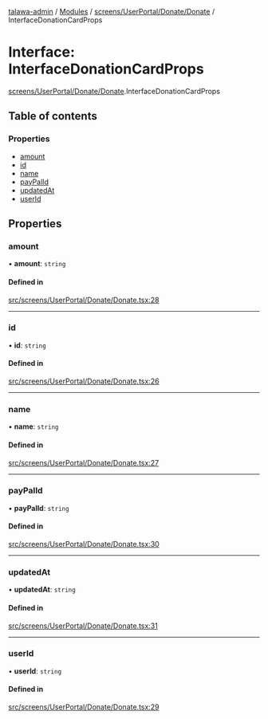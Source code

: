 [talawa-admin](../README.md) / [Modules](../modules.md) / [screens/UserPortal/Donate/Donate](../modules/screens_UserPortal_Donate_Donate.md) / InterfaceDonationCardProps

# Interface: InterfaceDonationCardProps

[screens/UserPortal/Donate/Donate](../modules/screens_UserPortal_Donate_Donate.md).InterfaceDonationCardProps

## Table of contents

### Properties

- [amount](screens_UserPortal_Donate_Donate.InterfaceDonationCardProps.md#amount)
- [id](screens_UserPortal_Donate_Donate.InterfaceDonationCardProps.md#id)
- [name](screens_UserPortal_Donate_Donate.InterfaceDonationCardProps.md#name)
- [payPalId](screens_UserPortal_Donate_Donate.InterfaceDonationCardProps.md#paypalid)
- [updatedAt](screens_UserPortal_Donate_Donate.InterfaceDonationCardProps.md#updatedat)
- [userId](screens_UserPortal_Donate_Donate.InterfaceDonationCardProps.md#userid)

## Properties

### amount

• **amount**: `string`

#### Defined in

[src/screens/UserPortal/Donate/Donate.tsx:28](https://github.com/aarishshahmohsin/talawa-admin/blob/2da9090/src/screens/UserPortal/Donate/Donate.tsx#L28)

___

### id

• **id**: `string`

#### Defined in

[src/screens/UserPortal/Donate/Donate.tsx:26](https://github.com/aarishshahmohsin/talawa-admin/blob/2da9090/src/screens/UserPortal/Donate/Donate.tsx#L26)

___

### name

• **name**: `string`

#### Defined in

[src/screens/UserPortal/Donate/Donate.tsx:27](https://github.com/aarishshahmohsin/talawa-admin/blob/2da9090/src/screens/UserPortal/Donate/Donate.tsx#L27)

___

### payPalId

• **payPalId**: `string`

#### Defined in

[src/screens/UserPortal/Donate/Donate.tsx:30](https://github.com/aarishshahmohsin/talawa-admin/blob/2da9090/src/screens/UserPortal/Donate/Donate.tsx#L30)

___

### updatedAt

• **updatedAt**: `string`

#### Defined in

[src/screens/UserPortal/Donate/Donate.tsx:31](https://github.com/aarishshahmohsin/talawa-admin/blob/2da9090/src/screens/UserPortal/Donate/Donate.tsx#L31)

___

### userId

• **userId**: `string`

#### Defined in

[src/screens/UserPortal/Donate/Donate.tsx:29](https://github.com/aarishshahmohsin/talawa-admin/blob/2da9090/src/screens/UserPortal/Donate/Donate.tsx#L29)
